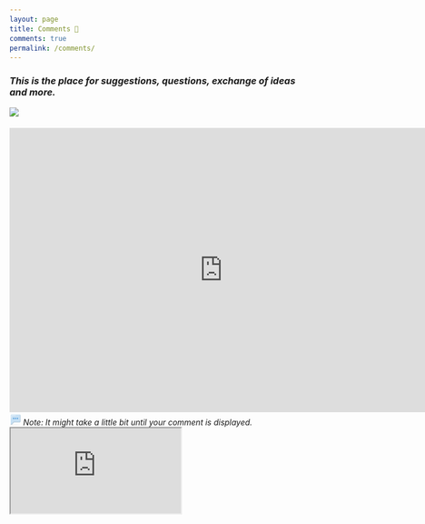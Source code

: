 ```yaml
---
layout: page
title: Comments 💬
comments: true
permalink: /comments/
---
```



### <em> This is the place for suggestions, questions, exchange of ideas and more. </em>

<div class="img-block" style="width: 300px;">
    <img src="/images/cozy-wall.png"/>
</div>

<br>

<!-- Upgrade comment system to embedded GitHub comments: 
	https://aristath.github.io/blog/static-site-comments-using-github-issues-api 
-->


<!-- google form comment system-->

<!-- Write a comment -->
<iframe src="https://docs.google.com/forms/d/e/1FAIpQLSffgbz62IXFH2LeJq0TMwksW2PREpnzJEo2S9UqT_Zf-tuQBg/viewform?embedded=true" width="750" height="500" frameborder="0" marginheight="0" marginwidth="0">Loading comment form...</iframe>

<img style="width: 20px;" src="/images/assets/comment.png"/>
<em> Note: It might take a little bit until your comment is displayed.</em>


<!-- Show comments -->
<div class="google-docs-iframe">
	<iframe src="https://docs.google.com/spreadsheets/d/e/2PACX-1vRt4RuNwIJMHBAylVNmTExiS2ZhIkRRJ9TiupbnOsUCCbnMQdLXmFZJ8904sOYakAFJEduVMrnwQlIJ/pubhtml?gid=555107094&amp;single=true&amp;widget=true&amp;headers=false"></iframe>
</div>



<!-- width="640" height="438" frameborder="0" marginheight="0" marginwidth="0" -->

<!-- Old Comment section with data collection :( -->
<!--
{% if page.comments %}
<div id="disqus_thread"></div>
<script>

    (function() { // DON'T EDIT BELOW THIS LINE
    var d = document, s = d.createElement('script');
    s.src = 'https://till2-github-io.disqus.com/embed.js';
    s.setAttribute('data-timestamp', +new Date());
    (d.head || d.body).appendChild(s);
    })();
</script>
<noscript>Please enable JavaScript to view the <a href="https://disqus.com/?ref_noscript">comments powered by Disqus.</a></noscript>
{% endif %}
-->